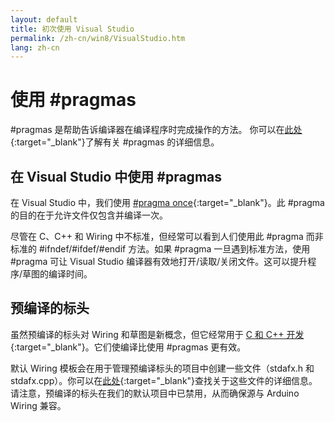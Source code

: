 ```yaml
---
layout: default
title: 初次使用 Visual Studio
permalink: /zh-cn/win8/VisualStudio.htm
lang: zh-cn
---
```


# 使用 \#pragmas

#pragmas 是帮助告诉编译器在编译程序时完成操作的方法。
你可以在[此处](http://www.programmershare.com/2784880/){:target="_blank"}了解有关 \#pragmas 的详细信息。

## 在 Visual Studio 中使用 \#pragmas

在 Visual Studio 中，我们使用 [\#pragma once](http://en.wikipedia.org/wiki/Pragma_once){:target="_blank"}。此 \#pragma 的目的在于允许文件仅包含并编译一次。

尽管在 C、C++ 和 Wiring 中不标准，但经常可以看到人们使用此 \#pragma 而非标准的 \#ifndef/\#ifdef/\#endif 方法。如果 \#pragma 一旦遇到标准方法，使用 \#pragma 可让 Visual Studio 编译器有效地打开/读取/关闭文件。这可以提升程序/草图的编译时间。

## 预编译的标头

虽然预编译的标头对 Wiring 和草图是新概念，但它经常用于 [C 和 C++ 开发](http://en.wikipedia.org/wiki/Precompiled_header){:target="_blank"}。它们使编译比使用 \#pragmas 更有效。

默认 Wiring 模板会在用于管理预编译标头的项目中创建一些文件（stdafx.h 和 stdafx.cpp）。你可以在[此处](http://msdn.microsoft.com/zh-cn/library/h552b3ca.aspx){:target="_blank"}查找关于这些文件的详细信息。请注意，预编译的标头在我们的默认项目中已禁用，从而确保源与 Arduino Wiring 兼容。

